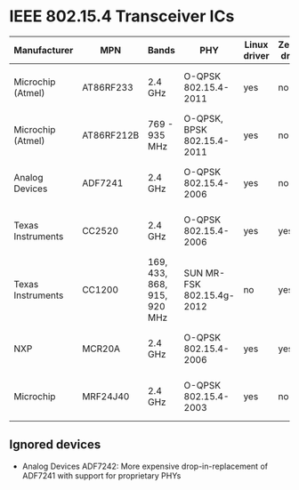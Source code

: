 
IEEE 802.15.4 Transceiver ICs
=============================

<table>
<thead>
	<th>Manufacturer</th>
	<th>MPN</th>
	<th>Bands</th>
	<th>PHY</th>
	<th>Linux <br> driver</th>
	<th>Zephyr <br> driver</th>
	<th>RIOT <br> driver</th>
	<th>Website</th>
	<th>Docs</th>
	<th>Shops</th>
</thead>
<tbody>
<tr>
	<td>Microchip (Atmel)</td>
	<td>AT86RF233</td>
	<td>2.4 GHz</td>
	<td>O-QPSK <br> 802.15.4-2011</td>
	<td>yes</td>
	<td>no</td>
	<td>yes</td>
	<td><a href="https://www.microchip.com/wwwproducts/en/AT86RF233">Link</a></td>
	<td><a href="docs/at86rf233.pdf">Datasheet</a></td>
	<td><a href="https://www.mouser.de/Search/Refine?Keyword=at86rf233&Ns=Pricing%7C0">Mouser</a>
		<a href="https://www.digikey.com/products/en?keywords=at86rf233">Digi-Key</a>
		<a href="https://lcsc.com/search?q=at86rf233">LCSC</a></td>
</tr>
<tr>
	<td>Microchip (Atmel)</td>
	<td>AT86RF212B</td>
	<td>769 - 935 MHz</td>
	<td>O-QPSK, BPSK <br> 802.15.4-2011</td>
	<td>yes</td>
	<td>no</td>
	<td>yes</td>
	<td><a href="https://www.microchip.com/wwwproducts/en/AT86RF212B">Link</a></td>
	<td><a href="docs/at86rf212b.pdf">Datasheet</a></td>
	<td><a href="https://www.mouser.de/Search/Refine?Keyword=at86rf212b&Ns=Pricing%7C0">Mouser</a>
		<a href="https://www.digikey.com/products/en?keywords=at86rf212b">Digi-Key</a>
		<a href="https://lcsc.com/search?q=at86rf212b">LCSC</a></td>
</tr>
<tr>
	<td>Analog Devices</td>
	<td>ADF7241</td>
	<td>2.4 GHz</td>
	<td>O-QPSK <br> 802.15.4-2006</td>
	<td>yes</td>
	<td>no</td>
	<td>no</td>
	<td><a href="https://www.analog.com/en/products/adf7241.html">Link</a></td>
	<td><a href="docs/adf7241.pdf">Datasheet</a></td>
	<td><a href="https://www.mouser.de/Search/Refine?Keyword=adf7241&Ns=Pricing%7C0">Mouser</a>
		<a href="https://www.digikey.com/products/en?keywords=adf7241">Digi-Key</a>
		<a href="https://lcsc.com/search?q=adf7241">LCSC</a></td>
</tr>
<tr>
	<td>Texas Instruments</td>
	<td>CC2520</td>
	<td>2.4 GHz</td>
	<td>O-QPSK <br> 802.15.4-2006</td>
	<td>yes</td>
	<td>yes</td>
	<td>no</td>
	<td><a href="http://www.ti.com/product/CC2520">Link</a></td>
	<td><a href="docs/cc2520.pdf">Datasheet</a>
		<a href="docs/cc2520-errata.pdf">Errata</a></td>
	<td><a href="https://www.mouser.de/Search/Refine?Keyword=cc2520&Ns=Pricing%7C0">Mouser</a>
		<a href="https://www.digikey.com/products/en?keywords=cc2520">Digi-Key</a>
		<a href="https://lcsc.com/search?q=cc2520">LCSC</a></td>
</tr>
<tr>
	<td>Texas Instruments</td>
	<td>CC1200</td>
	<td>169, 433, 868, 915, 920 MHz</td>
	<td>SUN MR-FSK <br> 802.15.4g-2012</td>
	<td>no</td>
	<td>yes</td>
	<td>no</td>
	<td><a href="http://www.ti.com/product/CC1200">Link</a></td>
	<td><a href="docs/cc1200.pdf">Datasheet</a>
		<a href="docs/cc120x-user-guide.pdf">User Guide</a></td>
	<td><a href="https://www.mouser.de/Search/Refine?Keyword=cc1200&Ns=Pricing%7C0">Mouser</a>
		<a href="https://www.digikey.com/products/en?keywords=cc1200">Digi-Key</a>
		<a href="https://lcsc.com/search?q=cc1200">LCSC</a></td>
</tr>
<tr>
	<td>NXP</td>
	<td>MCR20A</td>
	<td>2.4 GHz</td>
	<td>O-QPSK <br> 802.15.4-2006</td>
	<td>yes</td>
	<td>yes</td>
	<td>no</td>
	<td><a href="https://www.nxp.com/products/wireless/thread/2.4-ghz-802.15.4-wireless-transceiver:MCR20A">Link</a></td>
	<td><a href="docs/mcr20a.pdf">Datasheet</a>
		<a href="docs/mcr20a-reference-manual.pdf">Reference Manual</a></td>
	<td><a href="https://www.mouser.de/Search/Refine?Keyword=mcr20a&Ns=Pricing%7C0">Mouser</a>
		<a href="https://www.digikey.com/products/en?keywords=mcr20a">Digi-Key</a>
		<a href="https://lcsc.com/search?q=mcr20a">LCSC</a></td>
</tr>
<tr>
	<td>Microchip</td>
	<td>MRF24J40</td>
	<td>2.4 GHz</td>
	<td>O-QPSK <br> 802.15.4-2003</td>
	<td>yes</td>
	<td>no</td>
	<td>no</td>
	<td><a href="https://www.microchip.com/wwwproducts/en/en027752">Link</a></td>
	<td><a href="docs/mrf24j40.pdf">Datasheet</a></td>
	<td><a href="https://www.mouser.de/Search/Refine?Keyword=mrf24j40&Ns=Pricing%7C0">Mouser</a>
		<a href="https://www.digikey.com/products/en?keywords=mrf24j40">Digi-Key</a>
		<a href="https://lcsc.com/search?q=mrf24j40">LCSC</a></td>
</tr>
</tbody>
</table>


Ignored devices
---------------

* Analog Devices ADF7242: More expensive drop-in-replacement of ADF7241 with support for proprietary PHYs


